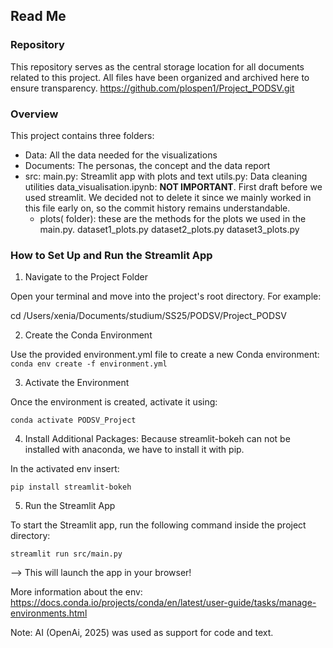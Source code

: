 ## Read Me

### Repository
This repository serves as the central storage location for all documents related to this project.
All files have been organized and archived here to ensure transparency. 
https://github.com/plospen1/Project_PODSV.git


### Overview  

This project contains three folders:
- Data: All the data needed for the visualizations
- Documents: The personas, the concept and the data report
- src:
  main.py: Streamlit app with plots and text
  utils.py: Data cleaning utilities
  data_visualisation.ipynb: **NOT IMPORTANT**. First draft before we used streamlit. We decided not to delete it since we mainly worked in this file early on, so the commit history remains understandable.
  - plots( folder): these are the methods for the plots we used in the main.py. 
    dataset1_plots.py
    dataset2_plots.py
    dataset3_plots.py

### How to Set Up and Run the Streamlit App


1. Navigate to the Project Folder

Open your terminal and move into the project's root directory. For example:

cd /Users/xenia/Documents/studium/SS25/PODSV/Project_PODSV

2. Create the Conda Environment

Use the provided environment.yml file to create a new Conda environment:
`conda env create -f environment.yml`

3. Activate the Environment

Once the environment is created, activate it using:

`conda activate PODSV_Project`

4. Install Additional Packages:
Because streamlit-bokeh can not be installed with anaconda, we have to install it with pip.

In the activated env insert:

`pip install streamlit-bokeh`

5. Run the Streamlit App

To start the Streamlit app, run the following command inside the project directory:

`streamlit run src/main.py`

--> This will launch the app in your browser! 


More information about the env: https://docs.conda.io/projects/conda/en/latest/user-guide/tasks/manage-environments.html
 
 
Note: AI (OpenAi, 2025) was used as support for code and text. 
